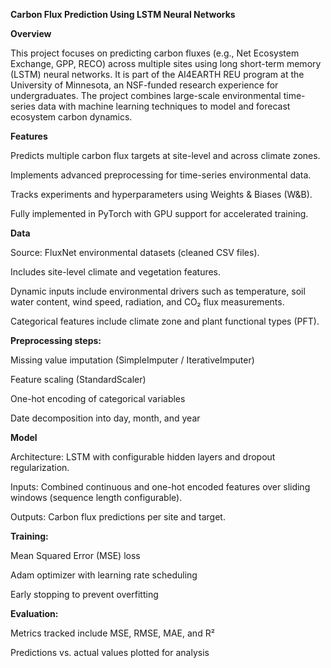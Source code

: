 **Carbon Flux Prediction Using LSTM Neural Networks**

**Overview**

This project focuses on predicting carbon fluxes (e.g., Net Ecosystem Exchange, GPP, RECO) across multiple sites using long short-term memory (LSTM) neural networks. It is part of the AI4EARTH REU program at the University of Minnesota, an NSF-funded research experience for undergraduates. The project combines large-scale environmental time-series data with machine learning techniques to model and forecast ecosystem carbon dynamics.

**Features**

Predicts multiple carbon flux targets at site-level and across climate zones.

Implements advanced preprocessing for time-series environmental data.

Tracks experiments and hyperparameters using Weights & Biases (W&B).

Fully implemented in PyTorch with GPU support for accelerated training.

**Data**

Source: FluxNet environmental datasets (cleaned CSV files).

Includes site-level climate and vegetation features.

Dynamic inputs include environmental drivers such as temperature, soil water content, wind speed, radiation, and CO₂ flux measurements.

Categorical features include climate zone and plant functional types (PFT).

**Preprocessing steps:**

Missing value imputation (SimpleImputer / IterativeImputer)

Feature scaling (StandardScaler)

One-hot encoding of categorical variables

Date decomposition into day, month, and year

**Model**

Architecture: LSTM with configurable hidden layers and dropout regularization.

Inputs: Combined continuous and one-hot encoded features over sliding windows (sequence length configurable).

Outputs: Carbon flux predictions per site and target.

**Training:**

Mean Squared Error (MSE) loss

Adam optimizer with learning rate scheduling

Early stopping to prevent overfitting

**Evaluation:**

Metrics tracked include MSE, RMSE, MAE, and R²

Predictions vs. actual values plotted for analysis
